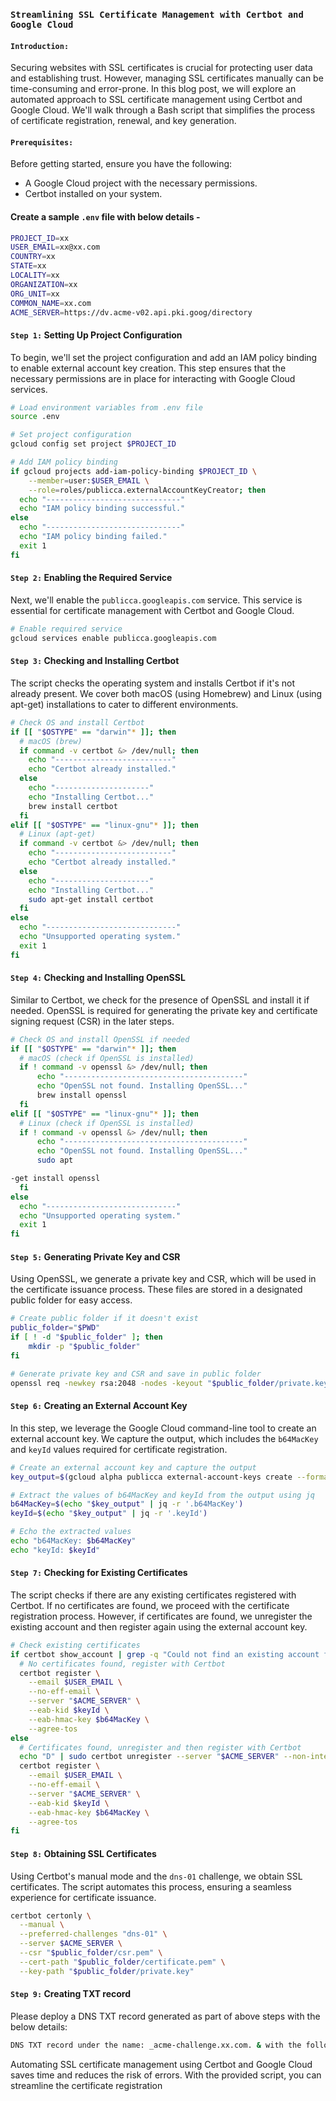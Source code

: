 ### ``Streamlining SSL Certificate Management with Certbot and Google Cloud``

#### `Introduction:`
Securing websites with SSL certificates is crucial for protecting user data and establishing trust. However, managing SSL certificates manually can be time-consuming and error-prone. In this blog post, we will explore an automated approach to SSL certificate management using Certbot and Google Cloud. We'll walk through a Bash script that simplifies the process of certificate registration, renewal, and key generation.

#### `Prerequisites:`
Before getting started, ensure you have the following:

- A Google Cloud project with the necessary permissions.
- Certbot installed on your system.

#### Create a sample `.env` file with below details -

```bash
PROJECT_ID=xx
USER_EMAIL=xx@xx.com
COUNTRY=xx
STATE=xx
LOCALITY=xx
ORGANIZATION=xx
ORG_UNIT=xx
COMMON_NAME=xx.com
ACME_SERVER=https://dv.acme-v02.api.pki.goog/directory
```

#### `Step 1:` Setting Up Project Configuration
To begin, we'll set the project configuration and add an IAM policy binding to enable external account key creation. This step ensures that the necessary permissions are in place for interacting with Google Cloud services.

```bash
# Load environment variables from .env file
source .env

# Set project configuration
gcloud config set project $PROJECT_ID

# Add IAM policy binding
if gcloud projects add-iam-policy-binding $PROJECT_ID \
    --member=user:$USER_EMAIL \
    --role=roles/publicca.externalAccountKeyCreator; then
  echo "------------------------------"
  echo "IAM policy binding successful."
else
  echo "------------------------------"
  echo "IAM policy binding failed."
  exit 1
fi
```

#### `Step 2:` Enabling the Required Service
Next, we'll enable the `publicca.googleapis.com` service. This service is essential for certificate management with Certbot and Google Cloud.

```bash
# Enable required service
gcloud services enable publicca.googleapis.com
```

#### `Step 3:` Checking and Installing Certbot
The script checks the operating system and installs Certbot if it's not already present. We cover both macOS (using Homebrew) and Linux (using apt-get) installations to cater to different environments.

```bash
# Check OS and install Certbot
if [[ "$OSTYPE" == "darwin"* ]]; then
  # macOS (brew)
  if command -v certbot &> /dev/null; then
    echo "--------------------------"
    echo "Certbot already installed."
  else
    echo "---------------------"
    echo "Installing Certbot..."
    brew install certbot
  fi
elif [[ "$OSTYPE" == "linux-gnu"* ]]; then
  # Linux (apt-get)
  if command -v certbot &> /dev/null; then
    echo "--------------------------"
    echo "Certbot already installed."
  else
    echo "---------------------"
    echo "Installing Certbot..."
    sudo apt-get install certbot
  fi
else
  echo "-----------------------------"
  echo "Unsupported operating system."
  exit 1
fi
```

#### `Step 4:` Checking and Installing OpenSSL
Similar to Certbot, we check for the presence of OpenSSL and install it if needed. OpenSSL is required for generating the private key and certificate signing request (CSR) in the later steps.

```bash
# Check OS and install OpenSSL if needed
if [[ "$OSTYPE" == "darwin"* ]]; then
  # macOS (check if OpenSSL is installed)
  if ! command -v openssl &> /dev/null; then
      echo "----------------------------------------"
      echo "OpenSSL not found. Installing OpenSSL..."
      brew install openssl
  fi
elif [[ "$OSTYPE" == "linux-gnu"* ]]; then
  # Linux (check if OpenSSL is installed)
  if ! command -v openssl &> /dev/null; then
      echo "----------------------------------------"
      echo "OpenSSL not found. Installing OpenSSL..."
      sudo apt

-get install openssl
  fi
else
  echo "-----------------------------"
  echo "Unsupported operating system."
  exit 1
fi
```

#### `Step 5:` Generating Private Key and CSR
Using OpenSSL, we generate a private key and CSR, which will be used in the certificate issuance process. These files are stored in a designated public folder for easy access.

```bash
# Create public folder if it doesn't exist
public_folder="$PWD"
if [ ! -d "$public_folder" ]; then
    mkdir -p "$public_folder"
fi

# Generate private key and CSR and save in public folder
openssl req -newkey rsa:2048 -nodes -keyout "$public_folder/private.key" -out "$public_folder/csr.pem" -subj "/C=$COUNTRY/ST=$STATE/L=$LOCALITY/O=$ORGANIZATION/OU=$ORG_UNIT/CN=$COMMON_NAME/emailAddress=$USER_EMAIL"
```

#### `Step 6:` Creating an External Account Key
In this step, we leverage the Google Cloud command-line tool to create an external account key. We capture the output, which includes the `b64MacKey` and `keyId` values required for certificate registration.

```bash
# Create an external account key and capture the output
key_output=$(gcloud alpha publicca external-account-keys create --format=json)

# Extract the values of b64MacKey and keyId from the output using jq
b64MacKey=$(echo "$key_output" | jq -r '.b64MacKey')
keyId=$(echo "$key_output" | jq -r '.keyId')

# Echo the extracted values
echo "b64MacKey: $b64MacKey"
echo "keyId: $keyId"
```

#### `Step 7:` Checking for Existing Certificates
The script checks if there are any existing certificates registered with Certbot. If no certificates are found, we proceed with the certificate registration process. However, if certificates are found, we unregister the existing account and then register again using the external account key.

```bash
# Check existing certificates
if certbot show_account | grep -q "Could not find an existing account for server $ACME_SERVER."; then
  # No certificates found, register with Certbot
  certbot register \
    --email $USER_EMAIL \
    --no-eff-email \
    --server "$ACME_SERVER" \
    --eab-kid $keyId \
    --eab-hmac-key $b64MacKey \
    --agree-tos
else
  # Certificates found, unregister and then register with Certbot
  echo "D" | sudo certbot unregister --server "$ACME_SERVER" --non-interactive
  certbot register \
    --email $USER_EMAIL \
    --no-eff-email \
    --server "$ACME_SERVER" \
    --eab-kid $keyId \
    --eab-hmac-key $b64MacKey \
    --agree-tos
fi
```

#### `Step 8:` Obtaining SSL Certificates
Using Certbot's manual mode and the `dns-01` challenge, we obtain SSL certificates. The script automates this process, ensuring a seamless experience for certificate issuance.

```bash
certbot certonly \
  --manual \
  --preferred-challenges "dns-01" \
  --server $ACME_SERVER \
  --csr "$public_folder/csr.pem" \
  --cert-path "$public_folder/certificate.pem" \
  --key-path "$public_folder/private.key"
```

#### `Step 9:` Creating TXT record
Please deploy a DNS TXT record generated as part of above steps with the below details:

```bash
DNS TXT record under the name: _acme-challenge.xx.com. & with the following value: xxxxxxxxxxxxxx
```

Automating SSL certificate management using Certbot and Google Cloud saves time and reduces the risk of errors. With the provided script, you can streamline the certificate registration